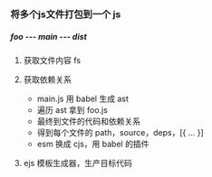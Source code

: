 ### 将多个js文件打包到一个 js

##### foo --- main --- dist

1.  获取文件内容 fs
2.  获取依赖关系
    -   main.js 用 babel 生成 ast
    -   遍历 ast 拿到 foo.js
    -   最终到文件的代码和依赖关系
    -   得到每个文件的 path，source，deps，[{ ... }]
    -   esm 换成 cjs，用 babel 的插件

3.  ejs 模板生成器，生产目标代码